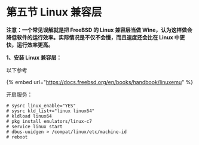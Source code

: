 # 第五节 Linux 兼容层

**注意：一个常见误解就是把 FreeBSD 的 Linux 兼容层当做 Wine，认为这样做会降低软件的运行效率。实际情况是不仅不会慢，而且速度还会比在 Linux 中更快，运行效率更高。**

**1、安装 Linux 兼容层：**

以下参考

{% embed url="https://docs.freebsd.org/en/books/handbook/linuxemu" %}

开启服务：

```
# sysrc linux_enable="YES"
# sysrc kld_list+="linux linux64"
# kldload linux64
# pkg install emulators/linux-c7
# service linux start
# dbus-uuidgen > /compat/linux/etc/machine-id
# reboot
```
